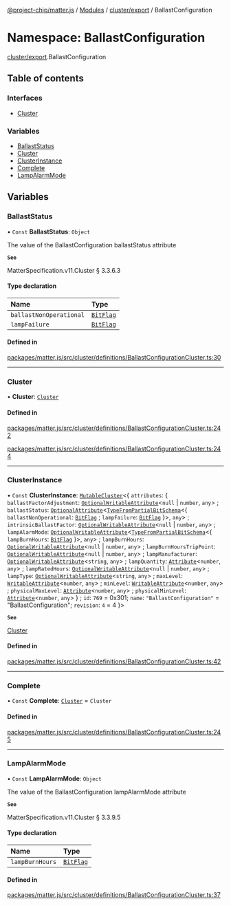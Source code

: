[@project-chip/matter.js](../README.md) / [Modules](../modules.md) / [cluster/export](cluster_export.md) / BallastConfiguration

# Namespace: BallastConfiguration

[cluster/export](cluster_export.md).BallastConfiguration

## Table of contents

### Interfaces

- [Cluster](../interfaces/cluster_export.BallastConfiguration.Cluster.md)

### Variables

- [BallastStatus](cluster_export.BallastConfiguration.md#ballaststatus)
- [Cluster](cluster_export.BallastConfiguration.md#cluster)
- [ClusterInstance](cluster_export.BallastConfiguration.md#clusterinstance)
- [Complete](cluster_export.BallastConfiguration.md#complete)
- [LampAlarmMode](cluster_export.BallastConfiguration.md#lampalarmmode)

## Variables

### BallastStatus

• `Const` **BallastStatus**: `Object`

The value of the BallastConfiguration ballastStatus attribute

**`See`**

MatterSpecification.v11.Cluster § 3.3.6.3

#### Type declaration

| Name | Type |
| :------ | :------ |
| `ballastNonOperational` | [`BitFlag`](schema_export.md#bitflag) |
| `lampFailure` | [`BitFlag`](schema_export.md#bitflag) |

#### Defined in

[packages/matter.js/src/cluster/definitions/BallastConfigurationCluster.ts:30](https://github.com/project-chip/matter.js/blob/2d9f2165d2672864fda3496a6d0d5f93597f82c6/packages/matter.js/src/cluster/definitions/BallastConfigurationCluster.ts#L30)

___

### Cluster

• **Cluster**: [`Cluster`](../interfaces/cluster_export.BallastConfiguration.Cluster.md)

#### Defined in

[packages/matter.js/src/cluster/definitions/BallastConfigurationCluster.ts:242](https://github.com/project-chip/matter.js/blob/2d9f2165d2672864fda3496a6d0d5f93597f82c6/packages/matter.js/src/cluster/definitions/BallastConfigurationCluster.ts#L242)

[packages/matter.js/src/cluster/definitions/BallastConfigurationCluster.ts:244](https://github.com/project-chip/matter.js/blob/2d9f2165d2672864fda3496a6d0d5f93597f82c6/packages/matter.js/src/cluster/definitions/BallastConfigurationCluster.ts#L244)

___

### ClusterInstance

• `Const` **ClusterInstance**: [`MutableCluster`](../interfaces/cluster_export.MutableCluster-1.md)\<\{ `attributes`: \{ `ballastFactorAdjustment`: [`OptionalWritableAttribute`](../interfaces/cluster_export.OptionalWritableAttribute.md)\<``null`` \| `number`, `any`\> ; `ballastStatus`: [`OptionalAttribute`](../interfaces/cluster_export.OptionalAttribute.md)\<[`TypeFromPartialBitSchema`](schema_export.md#typefrompartialbitschema)\<\{ `ballastNonOperational`: [`BitFlag`](schema_export.md#bitflag) ; `lampFailure`: [`BitFlag`](schema_export.md#bitflag)  }\>, `any`\> ; `intrinsicBallastFactor`: [`OptionalWritableAttribute`](../interfaces/cluster_export.OptionalWritableAttribute.md)\<``null`` \| `number`, `any`\> ; `lampAlarmMode`: [`OptionalWritableAttribute`](../interfaces/cluster_export.OptionalWritableAttribute.md)\<[`TypeFromPartialBitSchema`](schema_export.md#typefrompartialbitschema)\<\{ `lampBurnHours`: [`BitFlag`](schema_export.md#bitflag)  }\>, `any`\> ; `lampBurnHours`: [`OptionalWritableAttribute`](../interfaces/cluster_export.OptionalWritableAttribute.md)\<``null`` \| `number`, `any`\> ; `lampBurnHoursTripPoint`: [`OptionalWritableAttribute`](../interfaces/cluster_export.OptionalWritableAttribute.md)\<``null`` \| `number`, `any`\> ; `lampManufacturer`: [`OptionalWritableAttribute`](../interfaces/cluster_export.OptionalWritableAttribute.md)\<`string`, `any`\> ; `lampQuantity`: [`Attribute`](../interfaces/cluster_export.Attribute.md)\<`number`, `any`\> ; `lampRatedHours`: [`OptionalWritableAttribute`](../interfaces/cluster_export.OptionalWritableAttribute.md)\<``null`` \| `number`, `any`\> ; `lampType`: [`OptionalWritableAttribute`](../interfaces/cluster_export.OptionalWritableAttribute.md)\<`string`, `any`\> ; `maxLevel`: [`WritableAttribute`](../interfaces/cluster_export.WritableAttribute.md)\<`number`, `any`\> ; `minLevel`: [`WritableAttribute`](../interfaces/cluster_export.WritableAttribute.md)\<`number`, `any`\> ; `physicalMaxLevel`: [`Attribute`](../interfaces/cluster_export.Attribute.md)\<`number`, `any`\> ; `physicalMinLevel`: [`Attribute`](../interfaces/cluster_export.Attribute.md)\<`number`, `any`\>  } ; `id`: ``769`` = 0x301; `name`: ``"BallastConfiguration"`` = "BallastConfiguration"; `revision`: ``4`` = 4 }\>

**`See`**

[Cluster](cluster_export.BallastConfiguration.md#cluster)

#### Defined in

[packages/matter.js/src/cluster/definitions/BallastConfigurationCluster.ts:42](https://github.com/project-chip/matter.js/blob/2d9f2165d2672864fda3496a6d0d5f93597f82c6/packages/matter.js/src/cluster/definitions/BallastConfigurationCluster.ts#L42)

___

### Complete

• `Const` **Complete**: [`Cluster`](../interfaces/cluster_export.BallastConfiguration.Cluster.md) = `Cluster`

#### Defined in

[packages/matter.js/src/cluster/definitions/BallastConfigurationCluster.ts:245](https://github.com/project-chip/matter.js/blob/2d9f2165d2672864fda3496a6d0d5f93597f82c6/packages/matter.js/src/cluster/definitions/BallastConfigurationCluster.ts#L245)

___

### LampAlarmMode

• `Const` **LampAlarmMode**: `Object`

The value of the BallastConfiguration lampAlarmMode attribute

**`See`**

MatterSpecification.v11.Cluster § 3.3.9.5

#### Type declaration

| Name | Type |
| :------ | :------ |
| `lampBurnHours` | [`BitFlag`](schema_export.md#bitflag) |

#### Defined in

[packages/matter.js/src/cluster/definitions/BallastConfigurationCluster.ts:37](https://github.com/project-chip/matter.js/blob/2d9f2165d2672864fda3496a6d0d5f93597f82c6/packages/matter.js/src/cluster/definitions/BallastConfigurationCluster.ts#L37)
